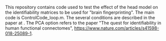 This repository contains code used to test the effect of the head model on the identifiability matrices to be used for "brain fingerprinting".
The main code is ControlCode_loop.m. The several conditions are described in the paper at . The PCA option refers to the paper "The quest for identifiability in human functional connectomes", https://www.nature.com/articles/s41598-018-25089-1.
